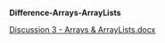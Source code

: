 ****Difference-Arrays-ArrayLists****


[Discussion 3 - Arrays & ArrayLists.docx](https://github.com/01kc/Difference-Arrays-ArrayLists/files/15428483/Discussion.3.-.Arrays.ArrayLists.docx)
